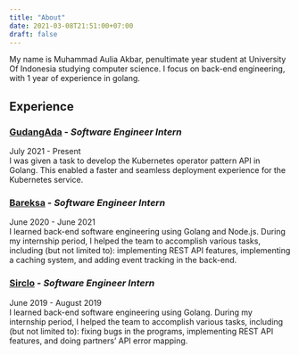 ```yaml
---
title: "About"
date: 2021-03-08T21:51:00+07:00
draft: false
---
```


My name is Muhammad Aulia Akbar, penultimate year student at University Of Indonesia studying computer science.
I focus on back-end engineering, with 1 year of experience in golang.

## Experience

### **[GudangAda](https://gudangada.com)** - *Software Engineer Intern*

July 2021 - Present\
I was given a task to develop the Kubernetes operator pattern API in Golang. This enabled a faster and seamless deployment experience for the Kubernetes service.

### **[Bareksa](https://bareksa.com)** - *Software Engineer Intern*

June 2020 - June 2021\
I learned back-end software engineering using Golang and Node.js. During my internship period, I helped the team to accomplish various tasks, including (but not limited to): implementing REST API features, implementing a caching system, and adding event tracking in the back-end.

### **[Sirclo](https://sirclo.com)** - *Software Engineer Intern*

June 2019 - August 2019\
I learned back-end software engineering using Golang. During my internship period, I helped the team to accomplish various tasks, including (but not limited to): fixing bugs in the programs, implementing REST API features, and doing partners’ API error mapping.
